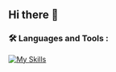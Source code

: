 ## Hi there 👋

<!--
**unni-arunima/unni-arunima** is a ✨ _special_ ✨ repository because its `README.md` (this file) appears on your GitHub profile.

Here are some ideas to get you started:

- 🔭 I’m currently working on ...
- 🌱 I’m currently learning ...
- 👯 I’m looking to collaborate on ...
- 🤔 I’m looking for help with ...
- 💬 Ask me about ...
- 📫 How to reach me: ...
- 😄 Pronouns: ...
- ⚡ Fun fact: ...
-->
### :hammer_and_wrench: Languages and Tools :
[![My Skills](https://skillicons.dev/icons?i=aws,gcp,anaconda,arduino,atom,bash,c,cpp,docker,flask,git,github,html,js,kafka,mysql,nodejs,opencv,postman,py,pytorch,r,sklearn,tensorflow,vscode&perline=5)](https://skillicons.dev)
